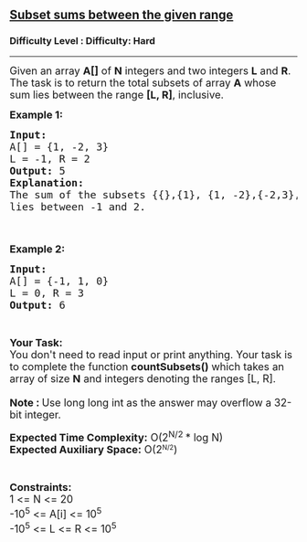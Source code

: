 <h2><a href="https://www.geeksforgeeks.org/problems/subset-sums-between-the-given-range/1?page=1&difficulty=Hard&status=unsolved&sortBy=submissions">Subset sums between the given range</a></h2><h3>Difficulty Level : Difficulty: Hard</h3><hr><div class="problems_problem_content__Xm_eO"><p><span style="font-size: 18px;">Given an array&nbsp;<strong>A[]</strong>&nbsp;of&nbsp;<strong>N</strong>&nbsp;integers and two integers&nbsp;<strong>L</strong>&nbsp;and&nbsp;<strong>R</strong>. The task is to return the total subsets of array&nbsp;<strong>A</strong>&nbsp;whose sum lies between the range&nbsp;<strong>[L, R]</strong>, inclusive.&nbsp;</span></p>
<p><span style="font-size: 18px;"><strong>Example 1:</strong></span></p>
<pre><span style="font-size: 18px;"><strong>Input:</strong>
A[] = {1, -2, 3}
L = -1, R = 2
<strong>Output: </strong>5
<strong>Explanation:</strong> 
The sum of the subsets {{},{1}, {1, -2},{-2,3},{1,-2,3}}
lies between -1 and 2.


</span></pre>
<p><span style="font-size: 18px;"><strong>Example 2:</strong></span></p>
<pre><span style="font-size: 18px;"><strong>Input:</strong>
A[] = {-1, 1, 0}
L = 0, R = 3
<strong>Output: </strong>6
</span></pre>
<p>&nbsp;</p>
<p><span style="font-size: 18px;"><strong>Your Task:&nbsp;&nbsp;</strong><br>You don't need to read input or print anything. Your task is to complete the function <strong>countSubsets</strong><strong>()</strong>&nbsp;which takes an array of size <strong>N</strong>&nbsp;and integers denoting the&nbsp;ranges [L, R].<br><br><strong>Note : </strong>Use long long int as the answer may overflow a 32-bit integer.</span></p>
<p><span style="font-size: 18px;"><strong>Expected Time Complexity:</strong> O(2<sup>N/2&nbsp;</sup>* log N)<br><strong>Expected Auxiliary Space:</strong> O(</span><span style="font-size: 18px;">2</span><sup>N/2</sup><span style="font-size: 18px;">)</span></p>
<p>&nbsp;</p>
<p><span style="font-size: 18px;"><strong>Constraints:</strong><br>1 &lt;= N &lt;= 20<br>-10<sup>5</sup>&nbsp;&lt;= A[i] &lt;= 10<sup>5</sup><br>-10<sup>5</sup>&nbsp;&lt;= L &lt;= R &lt;= 10<sup>5</sup></span><br>&nbsp;</p></div>
